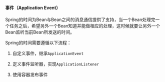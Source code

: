 #### 事件（Application Event）

Spring的时间为Bean与Bean之间的消息通信提供了支持，当一个Bean处理完一个任务之后，希望另外一个Bean知道并能做相应的处理，这时候就要让另外一个Bean监听当前Bean所发送的时间。

Spring的时间需要遵循以下流程：

1. 自定义事件，继承`ApplicationEvent`

2. 定义事件监听器，实现`ApplicationListener`

3. 使用容器发布事件